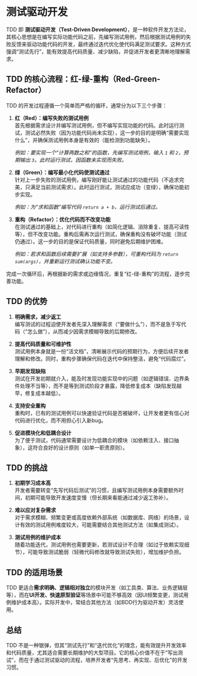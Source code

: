 # 测试驱动开发

TDD 即 **测试驱动开发（Test-Driven Development）**，是一种软件开发方法论，其核心思想是在编写实际功能代码之前，先编写测试用例，然后根据测试用例的失败反馈来驱动功能代码的开发，最终通过迭代优化使代码满足测试要求。这种方式强调“测试先行”，能有效提高代码质量、减少缺陷，并促进开发者更清晰地理解需求。

## **TDD 的核心流程：红-绿-重构（Red-Green-Refactor）**

TDD 的开发过程遵循一个简单而严格的循环，通常分为以下三个步骤：

1. **红（Red）：编写失败的测试用例**  
   首先根据需求设计并编写测试用例，但不编写实现功能的代码。此时运行测试，测试必然失败（因为功能代码尚未实现），这一步的目的是明确“需要实现什么”，并确保测试用例本身是有效的（能检测到功能缺失）。

   *例如：要实现一个“计算两数之和”的函数，先编写测试用例，输入 `1` 和 `2`，预期输出 `3`。此时运行测试，因函数未实现而失败。*

2. **绿（Green）：编写最小化代码使测试通过**  
   针对上一步失败的测试用例，编写刚好能让测试通过的功能代码（不追求完美，只满足当前测试需求）。此时运行测试，测试应成功（变绿），确保功能初步实现。

   *例如：为“求和函数”编写代码 `return a + b`，运行测试后通过。*

3. **重构（Refactor）：优化代码而不改变功能**  
   在测试通过的基础上，对代码进行重构（如简化逻辑、消除重复、提高可读性等），但不改变功能。重构后需再次运行测试，确保重构没有破坏功能（测试仍通过）。这一步的目的是保证代码质量，同时避免后期维护困难。

   *例如：若求和函数后续需要扩展（如支持多参数），可重构代码为 `return sum(args)`，并重新运行测试确认功能不变。*

完成一次循环后，再根据新的需求或边缘情况，重复“红-绿-重构”的流程，逐步完善功能。

## **TDD 的优势**

1. **明确需求，减少返工**  
   编写测试的过程迫使开发者先深入理解需求（“要做什么”），而不是急于写代码（“怎么做”），从而减少因需求模糊导致的后期修改。

2. **提高代码质量和可维护性**  
   测试用例本身就是一份“活文档”，清晰展示代码的预期行为，方便后续开发者理解和修改。同时，重构步骤确保代码在迭代中保持整洁，避免“代码腐烂”。

3. **早期发现缺陷**  
   测试在开发初期就介入，能及时发现功能实现中的问题（如逻辑错误、边界条件处理不当等），而不是等到测试阶段才暴露，降低修复成本（缺陷发现越早，修复成本越低）。

4. **支持安全重构**  
   重构时，已有的测试用例可以快速验证代码是否被破坏，让开发者更有信心对代码进行优化，而不用担心引入新bug。

5. **促进模块化和低耦合设计**  
   为了便于测试，代码通常需要设计为低耦合的模块（如依赖注入、接口抽象），这符合良好的设计原则（如单一职责原则）。

## **TDD 的挑战**

1. **初期学习成本高**  
   开发者需要转变“先写代码后测试”的习惯，且编写测试用例本身需要额外时间，初期可能导致开发速度变慢（但长期来看能通过减少返工弥补）。

2. **难以应对复杂需求**  
   对于需求模糊、频繁变更或高度依赖外部系统（如数据库、网络）的场景，设计有效的测试用例难度较大，可能需要结合其他测试方法（如集成测试）。

3. **测试用例的维护成本**  
   随着功能迭代，测试用例也需要更新，若测试设计不合理（如过于依赖实现细节），可能导致测试脆弱（轻微代码修改就导致测试失败），增加维护负担。

## **TDD 的适用场景**

TDD 更适合**需求明确、逻辑相对独立**的模块开发（如工具类、算法、业务逻辑层等），而在**UI开发、快速原型验证**等场景中可能不够高效（因UI频繁变更，测试用例维护成本高）。实际开发中，常结合其他方法（如BDD行为驱动开发）灵活使用。

## **总结**

TDD 不是一种银弹，但其“测试先行”和“迭代优化”的理念，能有效提升开发效率和代码质量，尤其适合需要长期维护的大型项目。它的核心价值不在于“写出测试”，而在于通过测试驱动的流程，培养开发者“先思考、再实现、后优化”的开发习惯。
